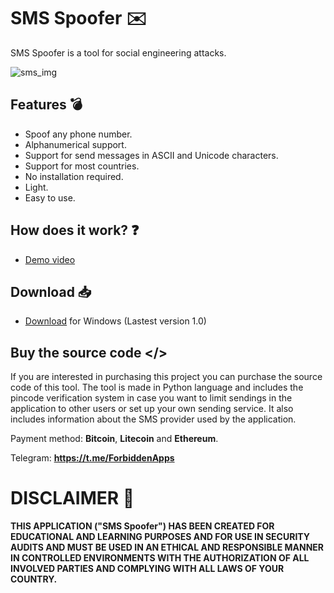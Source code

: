 # SMS Spoofer ✉️

SMS Spoofer is a tool for social engineering attacks.

![sms_img](https://github.com/ForbiddenApps/SMS-Spoofer/assets/164560634/50a281f5-3ae8-4c15-b762-3a8a3c65907f)

## Features 💣

+ Spoof any phone number.
+ Alphanumerical support.
+ Support for send messages in ASCII and Unicode characters.
+ Support for most countries.
+ No installation required.
+ Light.
+ Easy to use.

## How does it work? ❓

+ [Demo video](https://www.youtube.com)

## Download 📥

+ [Download](https://github.com/ForbiddenApps/SMS-Spoofer/releases/download/1.0/SMS_Spoofer.rar) for Windows (Lastest version 1.0)

 ## Buy the source code </>
 
If you are interested in purchasing this project you can purchase the source code of this tool. The tool is made in Python language and includes the pincode verification system in case you want to limit sendings in the application to other users or set up your own sending service. It also includes information about the SMS provider used by the application.

Payment method: **Bitcoin**, **Litecoin** and **Ethereum**.

Telegram: **https://t.me/ForbiddenApps**

# DISCLAIMER 📜

**THIS APPLICATION ("SMS Spoofer") HAS BEEN CREATED FOR EDUCATIONAL AND LEARNING PURPOSES AND FOR USE IN SECURITY AUDITS AND MUST BE USED IN AN ETHICAL AND RESPONSIBLE MANNER IN CONTROLLED ENVIRONMENTS WITH THE AUTHORIZATION OF ALL INVOLVED PARTIES AND COMPLYING WITH ALL LAWS OF YOUR COUNTRY.**
